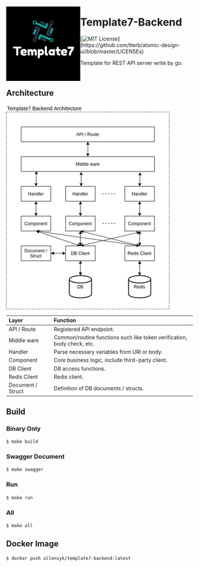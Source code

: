 <p>
  <img align="left" src="resource/readme/logo.png">
</p>

# Template7-Backend

[![MIT License](https://img.shields.io/apm/l/atomic-design-ui.svg?)](https://github.com/tterb/atomic-design-ui/blob/master/LICENSEs)

Template for REST API server write by go.

<br />

## Architecture

<p >
  <img src="resource/readme/architecture.png">
</p>

| Layer | Function |
| :--- | :--- |
| API / Route | Registered API endpoint. |
| Middle ware | Common/routine functions such like token verification, body check, etc. |
| Handler | Parse necessary variables from URI or body. |
| Component | Core business logic, include third-party client. |
| DB Client | DB access functions. |
| Redis Client | Redis client. |
| Document / Struct | Definition of DB documents / structs. |

## Build

### Binary Only
```
$ make build
```

### Swagger Document
```
$ make swagger
```

### Run
```
$ make run
```

### All
```
$ make all 
```

## Docker Image

```
$ docker push allensyk/template7-backend:latest
```
